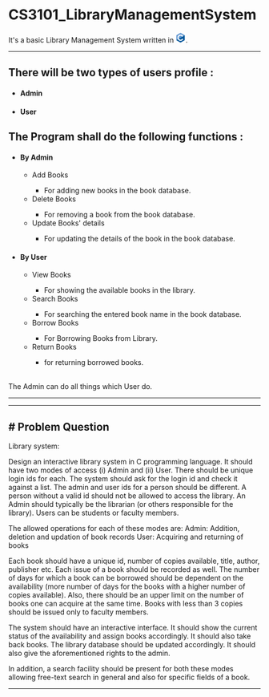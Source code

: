 # CS3101_LibraryManagementSystem
It's a basic Library Management System written in <img src="https://raw.githubusercontent.com/devicons/devicon/master/icons/c/c-original.svg" alt="c" width="20" height="20"/>.
<hr>

<h2>There will be two types of users profile :</h2>
<ul>
    <li><h4>Admin</h4></li>
    <li><h4>User</h4></li>
</ul>
<h2>The Program shall do the following functions :</h2>
<ul>
    <li><h4>By Admin</h4></li>
        <ul>
            <li>Add Books</li>
                <ul><li>For adding new books in the book database.</li></ul>
            <li>Delete Books</li>
                <ul><li>For removing a book from the book database.</li></ul>
            <li>Update Books' details</li>
                <ul><li>For updating the details of the book in the book database.</li></ul>
        </ul>
    <li><h4>By User</h4></li>
    <ul>
        <li>View Books</li>
        <ul><li>For showing the available books in the library.</li></ul>
        <li>Search Books</li>
        <ul><li>For searching the entered book name in the book database.</li></ul>
        <li>Borrow Books</li>
        <ul><li>For Borrowing Books from Library.</li></ul>
        <li>Return Books</li>
        <ul><li>for returning borrowed books.</li></ul>
    </ul>
</ul>
<br>
The Admin can do all things which User do.

<hr>
<hr>
<h2># Problem Question</h2>
Library system:

Design an interactive library system in C programming language. It should have two modes of access (i) Admin and (ii) User. There should be unique login ids for each. The system should ask for the login id and check it against a list. The admin and user ids for a person should be different. A person without a valid id should not be allowed to access the library. An Admin should typically be the librarian (or others responsible for the library). Users can be students or faculty members.

The allowed operations for each of these modes are:
Admin: Addition, deletion and updation of book records
User: Acquiring and returning of books

Each book should have a unique id, number of copies available, title, author, publisher etc. Each issue of a book should be recorded as well. The number of days for which a book can be borrowed should be dependent on the availability (more number of days for the books with a higher number of copies available). Also, there should be an upper limit on the number of books one can acquire at the same time. Books with less than 3 copies should be issued only to faculty members.

The system should have an interactive interface. It should show the current status of the availability and assign books accordingly. It should also take back books. The library database should be updated accordingly. It should also give the aforementioned rights to the admin.

In addition, a search facility should be present for both these modes allowing free-text search in general and also for specific fields of a book.
<hr>
